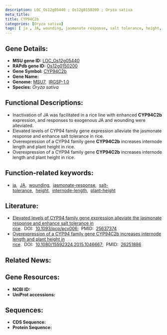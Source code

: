 ```yaml
---
description: LOC_Os12g05440 ; Os12g0150200 ; Oryza sativa
meta_title:
title: CYP94C2b
categories: [Oryza sativa]
tags: [ ja , JA, wounding, jasmonate response, salt tolerance, height, internode length, plant height]
---
```


## Gene Details:
- **MSU gene ID:** [LOC_Os12g05440](http://rice.uga.edu/cgi-bin/ORF_infopage.cgi?orf=LOC_Os12g05440)  
- **RAPdb gene ID:** [Os12g0150200](https://rapdb.dna.affrc.go.jp/locus/?name=Os12g0150200)  
- **Gene Symbol:** <u>CYP94C2b</u>
- **Gene Name:**
- **Genome:**  [MSU7](http://rice.uga.edu/),&nbsp;&nbsp;[IRGSP-1.0](https://rapdb.dna.affrc.go.jp/download/irgsp1.html)
- **Species:** *Oryza sativa*

## Functional Descriptions:
   - Inactivation of JA was facilitated in a rice line with enhanced **CYP94C2b** expression, and responses to exogenous JA and wounding were alleviated.
   - Elevated levels of CYP94 family gene expression alleviate the jasmonate response and enhance salt tolerance in rice.
   - Overexpression of a CYP94 family gene **CYP94C2b** increases internode length and plant height in rice.
   - Overexpression of a CYP94 family gene **CYP94C2b** increases internode length and plant height in rice.

## Function-related keywords:
   - [ja](/tags/ja/),&nbsp;&nbsp;[JA](/tags/JA/),&nbsp;&nbsp;[wounding](/tags/wounding/),&nbsp;&nbsp;[jasmonate-response](/tags/jasmonate-response/),&nbsp;&nbsp;[salt-tolerance](/tags/salt-tolerance/),&nbsp;&nbsp;[height](/tags/height/),&nbsp;&nbsp;[internode-length](/tags/internode-length/),&nbsp;&nbsp;[plant-height](/tags/plant-height/)

## Literature:
   - [Elevated levels of CYP94 family gene expression alleviate the jasmonate response and enhance salt tolerance in rice](https://www.doi.org/10.1093/pcp/pcv006).&nbsp;&nbsp;DOI:&nbsp;&nbsp;[10.1093/pcp/pcv006](https://www.doi.org/10.1093/pcp/pcv006);&nbsp;&nbsp;PMID:&nbsp;&nbsp;[25637374](https://pubmed.ncbi.nlm.nih.gov/25637374/)
   - [Overexpression of a CYP94 family gene CYP94C2b increases internode length and plant height in rice](https://www.doi.org/10.1080/15592324.2015.1046667).&nbsp;&nbsp;DOI:&nbsp;&nbsp;[10.1080/15592324.2015.1046667](https://www.doi.org/10.1080/15592324.2015.1046667);&nbsp;&nbsp;PMID:&nbsp;&nbsp;[26251886](https://pubmed.ncbi.nlm.nih.gov/26251886/)

## Related News:

## Gene Resources:
- **NCBI ID:**  []()
- **UniProt accessions:** [](https://www.uniprot.org/uniprotkb//entry)

## Sequences:
- **CDS Sequence:**
- **Protein Sequence:**
